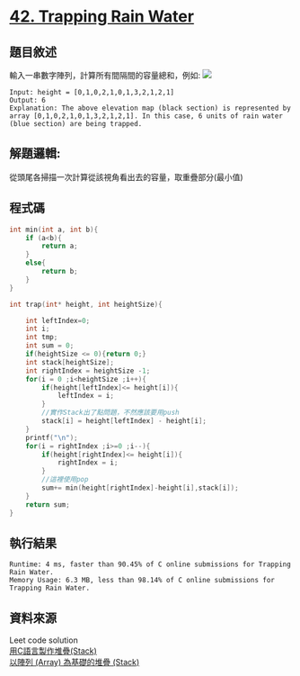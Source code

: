# [42. Trapping Rain Water](https://leetcode.com/problems/trapping-rain-water/)

## 題目敘述
輸入一串數字陣列，計算所有間隔間的容量總和，例如:
![](https://i.imgur.com/KjOn5X2.png)
```
Input: height = [0,1,0,2,1,0,1,3,2,1,2,1]
Output: 6
Explanation: The above elevation map (black section) is represented by array [0,1,0,2,1,0,1,3,2,1,2,1]. In this case, 6 units of rain water (blue section) are being trapped.
```
## 解題邏輯:
從頭尾各掃描一次計算從該視角看出去的容量，取重疊部分(最小值)

## 程式碼
```c
int min(int a, int b){
    if (a<b){
        return a;
    }
    else{
        return b;
    }
}

int trap(int* height, int heightSize){

    int leftIndex=0;
    int i;
    int tmp;
    int sum = 0;
    if(heightSize <= 0){return 0;}
    int stack[heightSize];
    int rightIndex = heightSize -1;
    for(i = 0 ;i<heightSize ;i++){
        if(height[leftIndex]<= height[i]){
            leftIndex = i;
        }
        //實作Stack出了點問題，不然應該要用push
        stack[i] = height[leftIndex] - height[i];
    }
    printf("\n");
    for(i = rightIndex ;i>=0 ;i--){
        if(height[rightIndex]<= height[i]){
            rightIndex = i;
        }
        //這裡使用pop
        sum+= min(height[rightIndex]-height[i],stack[i]);
    }
    return sum;
}
```
## 執行結果
```
Runtime: 4 ms, faster than 90.45% of C online submissions for Trapping Rain Water.
Memory Usage: 6.3 MB, less than 98.14% of C online submissions for Trapping Rain Water.
```

## 資料來源
Leet code solution<br>
[用C語言製作堆疊(Stack)](https://lakesd6531.pixnet.net/blog/post/332858496)<br>
[以陣列 (Array) 為基礎的堆疊 (Stack)](https://opensourcedoc.com/data-structures-in-c/stack-in-array/)